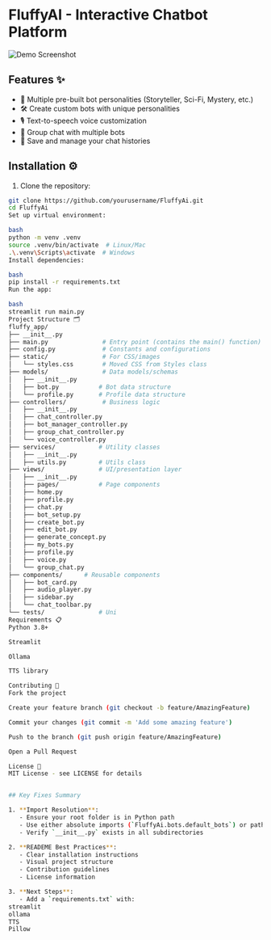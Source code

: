 
# FluffyAI - Interactive Chatbot Platform

![Demo Screenshot](assets/demo.png) <!-- Add a screenshot later -->

## Features ✨
- 🧩 Multiple pre-built bot personalities (Storyteller, Sci-Fi, Mystery, etc.)
- 🛠️ Create custom bots with unique personalities
- 🎙️ Text-to-speech voice customization
- 👥 Group chat with multiple bots
- 💾 Save and manage your chat histories

## Installation ⚙️

1. Clone the repository:
```bash
git clone https://github.com/yourusername/FluffyAi.git
cd FluffyAi
Set up virtual environment:

bash
python -m venv .venv
source .venv/bin/activate  # Linux/Mac
.\.venv\Scripts\activate  # Windows
Install dependencies:

bash
pip install -r requirements.txt
Run the app:

bash
streamlit run main.py
Project Structure 🗂️
fluffy_app/
├── __init__.py
├── main.py               # Entry point (contains the main() function)
├── config.py             # Constants and configurations
├── static/               # For CSS/images
│   └── styles.css        # Moved CSS from Styles class
├── models/               # Data models/schemas
│   ├── __init__.py
│   ├── bot.py           # Bot data structure
│   └── profile.py       # Profile data structure
├── controllers/          # Business logic
│   ├── __init__.py
│   ├── chat_controller.py          
│   ├── bot_manager_controller.py  
│   ├── group_chat_controller.py 
│   └── voice_controller.py
├── services/            # Utility classes
│   ├── __init__.py
│   ├── utils.py         # Utils class
├── views/               # UI/presentation layer
│   ├── __init__.py
│   ├── pages/           # Page components
│   ├── home.py
│   ├── profile.py
│   ├── chat.py
│   ├── bot_setup.py
│   ├── create_bot.py
│   ├── edit_bot.py
│   ├── generate_concept.py
│   ├── my_bots.py
│   ├── profile.py
│   ├── voice.py
│   └── group_chat.py
├── components/      # Reusable components
│   ├── bot_card.py
│   ├── audio_player.py
│   ├── sidebar.py
│   └── chat_toolbar.py
└── tests/               # Uni
Requirements 📋
Python 3.8+

Streamlit

Ollama

TTS library

Contributing 🤝
Fork the project

Create your feature branch (git checkout -b feature/AmazingFeature)

Commit your changes (git commit -m 'Add some amazing feature')

Push to the branch (git push origin feature/AmazingFeature)

Open a Pull Request

License 📄
MIT License - see LICENSE for details


## Key Fixes Summary

1. **Import Resolution**:
   - Ensure your root folder is in Python path
   - Use either absolute imports (`FluffyAi.bots.default_bots`) or path modification
   - Verify `__init__.py` exists in all subdirectories

2. **READEME Best Practices**:
   - Clear installation instructions
   - Visual project structure
   - Contribution guidelines
   - License information

3. **Next Steps**:
   - Add a `requirements.txt` with:
streamlit
ollama
TTS
Pillow